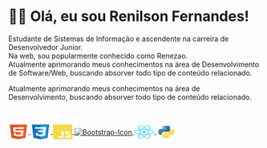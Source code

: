 # 🧑‍💻 Olá, eu sou Renilson Fernandes!  

<p> Estudante de Sistemas de Informação e ascendente na carreira de Desenvolvedor Junior. <br> Na web, sou popularmente conhecido como Renezao. <br>
Atualmente aprimorando meus conhecimentos na área de Desenvolvimento de Software/Web, buscando absorver todo tipo de conteúdo relacionado.</p>
<p> Atualmente aprimorando meus conhecimentos na área de Desenvolvimento, buscando absorver todo tipo de conteúdo relacionado. </p>

##

<div style="display: inline_block"><br>
  <a href="https://www.w3schools.com/html/" rel="followHTML"> 
<img align="center" alt="HTML-Icon" height="30" width="40" href="https://www.w3schools.com/html/" src="https://raw.githubusercontent.com/devicons/devicon/master/icons/html5/html5-original.svg"> 
  </a>
  
  <a href="https://www.w3schools.com/css/" rel="followCSS"> 
  <img align="center" alt="CSS-Icon" height="30" width="40" 
       src="https://raw.githubusercontent.com/devicons/devicon/master/icons/css3/css3-original.svg">
    </a>
    
   <a href="https://www.w3schools.com/js/" rel="followJS"> 
    <img align="center" alt="JavaScript-Icon" height="30" width="40" src="https://raw.githubusercontent.com/devicons/devicon/master/icons/javascript/javascript-plain.svg">
    </a>
    
  <a href="https://www.w3schools.com/css/" rel="followBS"> 
    <img align="center" alt="Bootstrap-Icon" height="30" width="40" src="https://cdn.jsdelivr.net/gh/devicons/devicon/icons/bootstrap/bootstrap-original.svg" />
    </a>
    
  <a href="https://reactjs.org/docs/getting-started.html#try-react" rel="followReact"> 
     <img align="center" alt="React-Icon" height="30" width="40" src="https://raw.githubusercontent.com/devicons/devicon/master/icons/react/react-original.svg">
  </a>
  
  <a href="https://docs.python.org/3/" rel="followReact"> 
  <img align="center" alt="Python-Icon" height="30" width="40" src="https://raw.githubusercontent.com/devicons/devicon/master/icons/python/python-original.svg">
</a>
</div>
